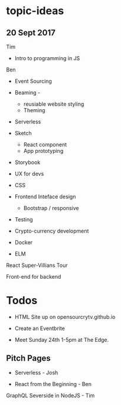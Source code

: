 # topic-ideas
## 20 Sept 2017

Tim
* Intro to programming in JS

Ben
* Event Sourcing
* Beaming - 
  * reusiable website styling
  * Theming 

* Serverless
* Sketch
  * React component
  * App prototyping
* Storybook
* UX for devs
* CSS

* Frontend Inteface design
  * Bootstrap / responsive
  

* Testing

* Crypto-currency development

* Docker
* ELM


React Super-Villians Tour

Front-end for backend

# Todos

* HTML Site up on opensourcrytv.github.io
* Create an Eventbrite 

* Meet Sunday 24th 1-5pm at The Edge.

## Pitch Pages

* Serverless - Josh

* React from the Beginning - Ben

GraphQL Severside in NodeJS - Tim
